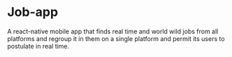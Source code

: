 # Job-app
A react-native mobile app that finds real time and world wild jobs from all platforms and regroup it in them on a single platform and permit its users to postulate in real time.
